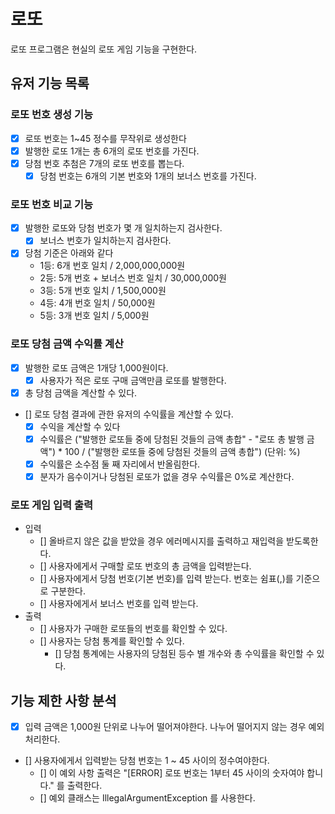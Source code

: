 # 로또
로또 프로그램은 현실의 로또 게임 기능을 구현한다.

## 유저 기능 목록
### 로또 번호 생성 기능
- [X] 로또 번호는 1~45 정수를 무작위로 생성한다
- [X] 발행한 로또 1개는 총 6개의 로또 번호를 가진다.
- [X] 당첨 번호 추첨은 7개의 로또 번호를 뽑는다.
    - [X] 당첨 번호는 6개의 기본 번호와 1개의 보너스 번호를 가진다.
### 로또 번호 비교 기능
- [X] 발행한 로또와 당첨 번호가 몇 개 일치하는지 검사한다.
  - [X] 보너스 번호가 일치하는지 검사한다.
- [X] 당첨 기준은 아래와 같다
    - 1등: 6개 번호 일치 / 2,000,000,000원
    - 2등: 5개 번호 + 보너스 번호 일치 / 30,000,000원
    - 3등: 5개 번호 일치 / 1,500,000원
    - 4등: 4개 번호 일치 / 50,000원
    - 5등: 3개 번호 일치 / 5,000원
### 로또 당첨 금액 수익률 계산
- [X] 발행한 로또 금액은 1개당 1,000원이다.
    - [X] 사용자가 적은 로또 구매 금액만큼 로또를 발행한다.
- [X] 총 당첨 금액을 계산할 수 있다.
- [] 로또 당첨 결과에 관한 유저의 수익률을 계산할 수 있다.
    - [X] 수익을 계산할 수 있다
    - [X] 수익률은 ("발행한 로또들 중에 당첨된 것들의 금액 총합" - "로또 총 발행 금액") * 100 / ("발행한 로또들 중에 당첨된 것들의 금액 총합") (단위: %)
    - [X] 수익률은 소수점 둘 째 자리에서 반올림한다.
    - [X] 분자가 음수이거나 당첨된 로또가 없을 경우 수익률은 0%로 계산한다.
### 로또 게임 입력 출력
- 입력
    - [] 올바르지 않은 값을 받았을 경우 에러메시지를 출력하고 재입력을 받도록한다.
    - [] 사용자에게서 구매할 로또 번호의 총 금액을 입력받는다.
    - [] 사용자에게서 당첨 번호(기본 번호)를 입력 받는다. 번호는 쉼표(,)를 기준으로 구분한다.
    - [] 사용자에게서 보너스 번호를 입력 받는다.
- 출력
    - [] 사용자가 구매한 로또들의 번호를 확인할 수 있다.
    - [] 사용자는 당첨 통계를 확인할 수 있다.
        - [] 당첨 통계에는 사용자의 당첨된 등수 별 개수와 총 수익률을 확인할 수 있다.

## 기능 제한 사항 분석
- [X] 입력 금액은 1,000원 단위로 나누어 떨어져야한다. 나누어 떨어지지 않는 경우 예외 처리한다.
- [] 사용자에게서 입력받는 당첨 번호는 1 ~ 45 사이의 정수여야한다.
    - [] 이 예외 사항 출력은 "[ERROR] 로또 번호는 1부터 45 사이의 숫자여야 합니다." 를 출력한다.
    - [] 예외 클래스는 IllegalArgumentException 를 사용한다.